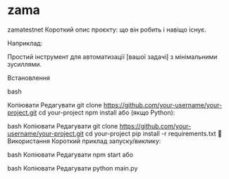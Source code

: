 # zama
zamatestnet
Короткий опис проєкту: що він робить і навіщо існує.

Наприклад:

Простий інструмент для автоматизації [вашої задачі] з мінімальними зусиллями.

Встановлення

bash

Копіювати
Редагувати
git clone https://github.com/your-username/your-project.git
cd your-project
npm install
або (якщо Python):

bash
Копіювати
Редагувати
git clone https://github.com/your-username/your-project.git
cd your-project
pip install -r requirements.txt
📝 Використання
Короткий приклад запуску/виклику:

bash
Копіювати
Редагувати
npm start
або

bash
Копіювати
Редагувати
python main.py
